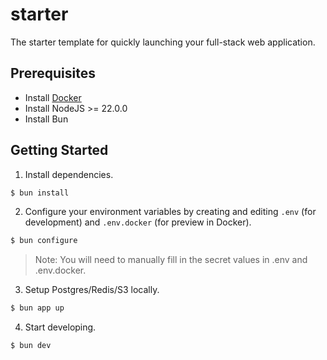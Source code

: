 # starter

The starter template for quickly launching your full-stack web application.

## Prerequisites

- Install [Docker](https://www.docker.com/products/docker-desktop/)
- Install NodeJS >= 22.0.0
- Install Bun

## Getting Started

1. Install dependencies.

```sh
$ bun install
```

2. Configure your environment variables by creating and editing `.env` (for development)
and `.env.docker` (for preview in Docker).

```sh
$ bun configure
```

> Note: You will need to manually fill in the secret values in .env and .env.docker.

3. Setup Postgres/Redis/S3 locally.

```sh
$ bun app up
```

4. Start developing.

```sh
$ bun dev
```
